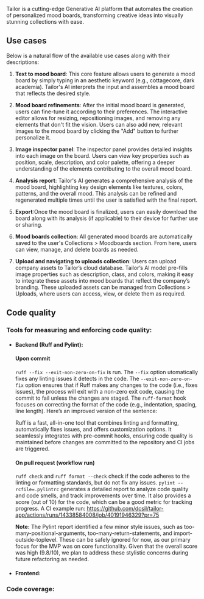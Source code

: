 Tailor is a cutting-edge Generative AI platform that automates the creation of personalized mood boards, transforming creative ideas into visually stunning collections with ease.

## Use cases
Below is a natural flow of the available use cases along with their descriptions:

1) **Text to mood board**: This core feature allows users to generate a mood board by simply typing in an aesthetic keyword (e.g., cottagecore, dark academia). Tailor's AI interprets the input and assembles a mood board that reflects the desired style.

2) **Mood board refinements**: After the initial mood board is generated, users can fine-tune it according to their preferences. The interactive editor allows for resizing, repositioning images, and removing any elements that don't fit the vision. Users can also add new, relevant images to the mood board by clicking the "Add" button to further personalize it.

3) **Image inspector panel**: The inspector panel provides detailed insights into each image on the board. Users can view key properties such as position, scale, description, and color palette, offering a deeper understanding of the elements contributing to the overall mood board.

4) **Analysis report**: Tailor's AI generates a comprehensive analysis of the mood board, highlighting key design elements like textures, colors, patterns, and the overall mood. This analysis can be refined and regenerated multiple times until the user is satisfied with the final report.

5) **Export**:Once the mood board is finalized, users can easily download the board along with its analysis (if applicable) to their device for further use or sharing.

6) **Mood boards collection**:  All generated mood boards are automatically saved to the user's Collections > Moodboards section. From here, users can view, manage, and delete boards as needed.

7) **Upload and navigating to uploads collection**: Users can upload company assets to Tailor’s cloud database. Tailor’s AI model pre-fills image properties such as description, class, and colors, making it easy to integrate these assets into mood boards that reflect the company’s branding. These uploaded assets can be managed from Collections > Uploads, where users can access, view, or delete them as required.

## Code quality

### Tools for measuring and enforcing code quality:
- #### Backend (Ruff and Pylint):

    #### Upon commit
    `ruff --fix --exit-non-zero-on-fix` is run. The `--fix` option utomatically fixes any linting issues it detects in the code. The `--exit-non-zero-on-fix` option ensures that if Ruff makes any changes to the code (i.e., fixes issues), the process will exit with a non-zero exit code, causing the commit to fail unless the changes are staged.
    The `ruff-format` hook focuses on correcting the format of the code (e.g., indentation, spacing, line length). 
    Here’s an improved version of the sentence:

    Ruff is a fast, all-in-one tool that combines linting and formatting, automatically fixes issues, and offers customization options. It seamlessly integrates with pre-commit hooks, ensuring code quality is maintained before changes are committed to the repository and CI jobs are triggered.

    #### On pull request (workflow run)
    `ruff check` and `ruff format --check` check if the code adheres to the linting or formatting standards, but do not fix any issues.
    `pylint --rcfile=.pylintrc` generates a detailed report to analyze code quality and code smells, and track improvements over time.
    It also provides a score (out of 10) for the code, which can be a good metric for tracking progress.
    A CI example run: https://github.com/dcsil/tailor-app/actions/runs/14338584008/job/40191946329?pr=75
  
   **Note:** The Pylint report identified a few minor style issues, such as too-many-positional-arguments, too-many-return-statements, and import-outside-toplevel. These can be safely ignored for now, as our primary focus for the MVP was on core functionality. Given that the overall score was high (9.8/10), we plan to address these stylistic concerns during future refactoring as needed.



- #### Frontend:

### Code coverage:
